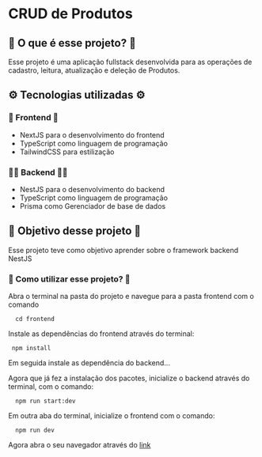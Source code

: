 # CRUD de Produtos

## 🤔 O que é esse projeto? 🤔
Esse projeto é uma aplicação fullstack desenvolvida para as operações de cadastro, leitura, atualização e deleção de Produtos.

## ⚙️ Tecnologias utilizadas ⚙️
### 💎 Frontend 💎
- NextJS para o desenvolvimento do frontend
- TypeScript como linguagem de programação
- TailwindCSS para estilização

### 🧑‍💻 Backend 🧑‍💻
- NestJS para o desenvolvimento do backend
- TypeScript como linguagem de programação
- Prisma como Gerenciador de base de dados

## 💭 Objetivo desse projeto 💭
Esse projeto teve como objetivo aprender sobre o framework backend NestJS

### 🧐 Como utilizar esse projeto? 🧐
Abra o terminal na pasta do projeto e navegue para a pasta frontend com o comando
```
  cd frontend
```
Instale as dependências do frontend através do terminal:
```
 npm install
```
Em seguida instale as dependência do backend...

Agora que já fez a instalação dos pacotes, inicialize o backend através do terminal, com o comando:
```
  npm run start:dev
```

Em outra aba do terminal, inicialize o frontend com o comando:
```
  npm run dev
```

Agora abra o seu navegador através do 
<a href="http://localhost:3000">link</a>